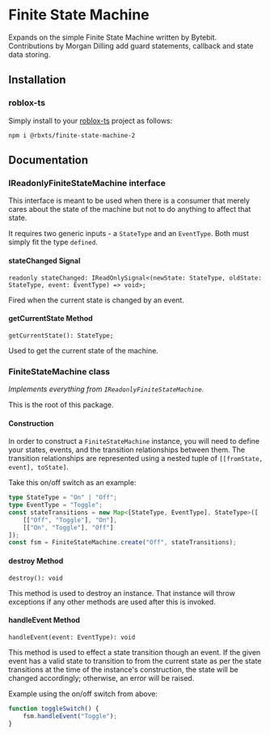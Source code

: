 # Finite State Machine

Expands on the simple Finite State Machine written by Bytebit. Contributions by Morgan Dilling add guard statements, callback and state data storing.

## Installation
### roblox-ts
Simply install to your [roblox-ts](https://roblox-ts.com/) project as follows:
```
npm i @rbxts/finite-state-machine-2
```

## Documentation

### IReadonlyFiniteStateMachine interface
This interface is meant to be used when there is a consumer that merely cares about the state of the machine but not to do anything to affect that state.

It requires two generic inputs - a `StateType` and an `EventType`. Both must simply fit the type `defined`.

#### stateChanged Signal
`readonly stateChanged: IReadOnlySignal<(newState: StateType, oldState: StateType, event: EventType) => void>;`

Fired when the current state is changed by an event.

#### getCurrentState Method
`getCurrentState(): StateType;`

Used to get the current state of the machine.

### FiniteStateMachine class

_Implements everything from `IReadonlyFiniteStateMachine`._

This is the root of this package.

#### Construction
In order to construct a `FiniteStateMachine` instance, you will need to define your states, events, and the transition relationships between them. The transition relationships are represented using a nested tuple of `[[fromState, event], toState]`.

Take this on/off switch as an example:
```ts
type StateType = "On" | "Off";
type EventType = "Toggle";
const stateTransitions = new Map<[StateType, EventType], StateType>([
	[["Off", "Toggle"], "On"],
	[["On", "Toggle"], "Off"]
]);
const fsm = FiniteStateMachine.create("Off", stateTransitions);
```

#### destroy Method
`destroy(): void`

This method is used to destroy an instance. That instance will throw exceptions if any other methods are used after this is invoked.

#### handleEvent Method
`handleEvent(event: EventType): void`

This method is used to effect a state transition though an event. If the given event has a valid state to transition to from the current state as per the state transitions at the time of the instance's construction, the state will be changed accordingly; otherwise, an error will be raised.

Example using the on/off switch from above:
```ts
function toggleSwitch() {
	fsm.handleEvent("Toggle");
}
```
